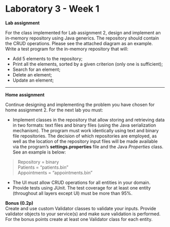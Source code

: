 # Laboratory 3 - Week 1

**Lab assignment**

For the class implemented for Lab assignment 2, design and implement an in-memory repository using Java generics. The repository should contain the CRUD operations. Please see the attached diagram as an example. Write a test program for the in-memory repository that will:
-	Add 5 elements to the repository;
-	Print all the elements, sorted by a given criterion (only one is sufficient);
-	Search for an element;
-	Delete an element;
-	Update an element;

---

**Home assignment**

Continue designing and implementing the problem you have chosen for home assignment 2. For the next lab you must:
-	Implement classes in the repository that allow storing and retrieving data in two formats: text files and binary files (using the Java serialization mechanism). The program must work identically using text and binary file repositories. The decision of which repositories are employed, as well as the location of the repository input files will be made available via the program’s **settings.properties** file and the Java *Properties* class. See an example is below:

> Repository = binary \
> Patients = “patients.bin” \
> Appointments = “appointments.bin”

-	The UI must allow CRUD operations for all entities in your domain.
-	Provide tests using JUnit. The test coverage for at least one entity (throughout all layers except UI) must be more than 95%.

**Bonus (0.2p)** \
Create and use custom Validator classes to validate your inputs. Provide validator objects to your service(s) and make sure validation is performed. For the bonus points create at least one Validator class for each entity.

